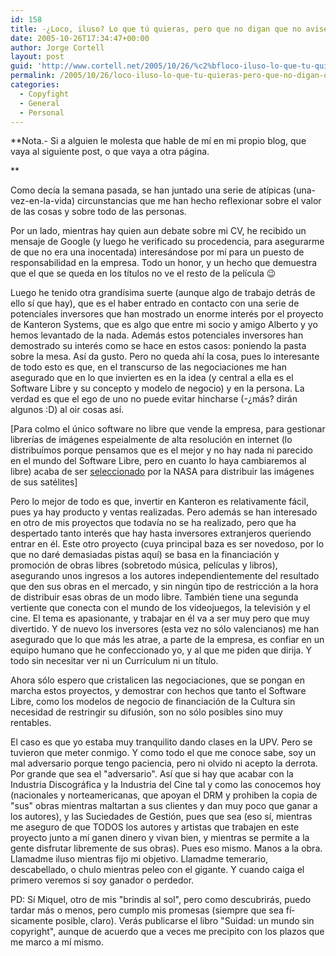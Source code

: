 ```yaml
---
id: 158
title: -¿Loco, iluso? Lo que tú quieras, pero que no digan que no avisé
date: 2005-10-26T17:34:47+00:00
author: Jorge Cortell
layout: post
guid: 'http://www.cortell.net/2005/10/26/%c2%bfloco-iluso-lo-que-tu-quieras-pero-que-no-digan-que-no-avise/'
permalink: /2005/10/26/loco-iluso-lo-que-tu-quieras-pero-que-no-digan-que-no-avise/
categories:
  - Copyfight
  - General
  - Personal
---
```

**Nota.- Si a alguien le molesta que hable de mí­ en mi propio blog, que vaya al siguiente post, o que vaya a otra página.
  
** 
  
Como decí­a la semana pasada, se han juntado una serie de atí­picas (una-vez-en-la-vida) circunstancias que me han hecho reflexionar sobre el valor de las cosas y sobre todo de las personas.

Por un lado, mientras hay quien aun debate sobre mi CV, he recibido un mensaje de Google (y luego he verificado su procedencia, para asegurarme de que no era una inocentada) interesándose por mí­ para un puesto de responsabilidad en la empresa. Todo un honor, y un hecho que demuestra que el que se queda en los tí­tulos no ve el resto de la pelí­cula 😉

Luego he tenido otra grandí­sima suerte (aunque algo de trabajo detrás de ello sí­ que hay), que es el haber entrado en contacto con una serie de potenciales inversores que han mostrado un enorme interés por el proyecto de Kanteron Systems, que es algo que entre mi socio y amigo Alberto y yo hemos levantado de la nada. Además estos potenciales inversores han demostrado su interés como se hace en estos casos: poniendo la pasta sobre la mesa. Así­ da gusto. Pero no queda ahí­ la cosa, pues lo interesante de todo esto es que, en el transcurso de las negociaciones me han asegurado que en lo que invierten es en la idea (y central a ella es el Software Libre y su concepto y modelo de negocio) y en la persona. La verdad es que el ego de uno no puede evitar hincharse (-¿más? dirán algunos :D) al oir cosas así­.

[Para colmo el único software no libre que vende la empresa, para gestionar librerí­as de imágenes espeialmente de alta resolución en internet (lo distribuí­mos porque pensamos que es el mejor y no hay nada ni parecido en el mundo del Software Libre, pero en cuanto lo haya cambiaremos al libre) acaba de ser [seleccionado](http://earthobservatory.nasa.gov/Newsroom/BlueMarble/) por la NASA para distribuir las imágenes de sus satélites]

Pero lo mejor de todo es que, invertir en Kanteron es relativamente fácil, pues ya hay producto y ventas realizadas. Pero además se han interesado en otro de mis proyectos que todaví­a no se ha realizado, pero que ha despertado tanto interés que hay hasta inversores extranjeros queriendo entrar en él. Este otro proyecto (cuya principal baza es ser novedoso, por lo que no daré demasiadas pistas aquí­) se basa en la financiación y promoción de obras libres (sobretodo música, pelí­culas y libros), asegurando unos ingresos a los autores independientemente del resultado que den sus obras en el mercado, y sin ningún tipo de restricción a la hora de distribuir esas obras de un modo libre. También tiene una segunda vertiente que conecta con el mundo de los videojuegos, la televisión y el cine. El tema es apasionante, y trabajar en él va a ser muy pero que muy divertido. Y de nuevo los inversores (esta vez no sólo valencianos) me han asegurado que lo que más les atrae, a parte de la empresa, es confiar en un equipo humano que he confeccionado yo, y al que me piden que dirija. Y todo sin necesitar ver ni un Currí­culum ni un tí­tulo.

Ahora sólo espero que cristalicen las negociaciones, que se pongan en marcha estos proyectos, y demostrar con hechos que tanto el Software Libre, como los modelos de negocio de financiación de la Cultura sin necesidad de restringir su difusión, son no sólo posibles sino muy rentables.

El caso es que yo estaba muy tranquilito dando clases en la UPV. Pero se tuvieron que meter conmigo. Y como todo el que me conoce sabe, soy un mal adversario porque tengo paciencia, pero ni olvido ni acepto la derrota. Por grande que sea el "adversario". Así­ que si hay que acabar con la Industria Discográfica y la Industria del Cine tal y como las conocemos hoy (nacionales y norteamericanas, que apoyan el DRM y prohiben la copia de "sus" obras mientras maltartan a sus clientes y dan muy poco que ganar a los autores), y las Suciedades de Gestión, pues que sea (eso sí­, mientras me aseguro de que TODOS los autores y artistas que trabajen en este proyecto junto a mí­ ganen dinero y vivan bien, y mientras se permite a la gente disfrutar libremente de sus obras). Pues eso mismo. Manos a la obra. Llamadme iluso mientras fijo mi objetivo. Llamadme temerario, descabellado, o chulo mientras peleo con el gigante. Y cuando caiga el primero veremos si soy ganador o perdedor.

PD: Sí­ Miquel, otro de mis "brindis al sol", pero como descubrirás, puedo tardar más o menos, pero cumplo mis promesas (siempre que sea fí­sicamente posible, claro). Verás publicarse el libro "Suidad: un mundo sin copyright", aunque de acuerdo que a veces me precipito con los plazos que me marco a mí­ mismo.